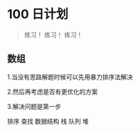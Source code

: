 # 100 日计划

> 练习！ 练习！ 练习！

## 数组

1.当没有思路解题时候可以先用暴力排序法解决

2.然后再考虑是否有更优化的方案

3.解决问题是第一步

排序
查找
数据结构 栈 队列 堆
